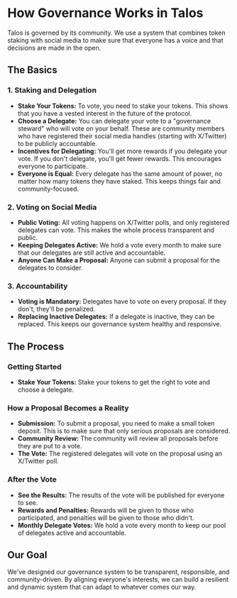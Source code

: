 # How Governance Works in Talos

Talos is governed by its community. We use a system that combines token staking with social media to make sure that everyone has a voice and that decisions are made in the open.

## The Basics

### 1. Staking and Delegation

*   **Stake Your Tokens:** To vote, you need to stake your tokens. This shows that you have a vested interest in the future of the protocol.
*   **Choose a Delegate:** You can delegate your vote to a "governance steward" who will vote on your behalf. These are community members who have registered their social media handles (starting with X/Twitter) to be publicly accountable.
*   **Incentives for Delegating:** You'll get more rewards if you delegate your vote. If you don't delegate, you'll get fewer rewards. This encourages everyone to participate.
*   **Everyone is Equal:** Every delegate has the same amount of power, no matter how many tokens they have staked. This keeps things fair and community-focused.

### 2. Voting on Social Media

*   **Public Voting:** All voting happens on X/Twitter polls, and only registered delegates can vote. This makes the whole process transparent and public.
*   **Keeping Delegates Active:** We hold a vote every month to make sure that our delegates are still active and accountable.
*   **Anyone Can Make a Proposal:** Anyone can submit a proposal for the delegates to consider.

### 3. Accountability

*   **Voting is Mandatory:** Delegates have to vote on every proposal. If they don't, they'll be penalized.
*   **Replacing Inactive Delegates:** If a delegate is inactive, they can be replaced. This keeps our governance system healthy and responsive.

## The Process

### Getting Started

*   **Stake Your Tokens:** Stake your tokens to get the right to vote and choose a delegate.

### How a Proposal Becomes a Reality

*   **Submission:** To submit a proposal, you need to make a small token deposit. This is to make sure that only serious proposals are considered.
*   **Community Review:** The community will review all proposals before they are put to a vote.
*   **The Vote:** The registered delegates will vote on the proposal using an X/Twitter poll.

### After the Vote

*   **See the Results:** The results of the vote will be published for everyone to see.
*   **Rewards and Penalties:** Rewards will be given to those who participated, and penalties will be given to those who didn't.
*   **Monthly Delegate Votes:** We hold a vote every month to keep our pool of delegates active and accountable.

## Our Goal

We've designed our governance system to be transparent, responsible, and community-driven. By aligning everyone's interests, we can build a resilient and dynamic system that can adapt to whatever comes our way.
